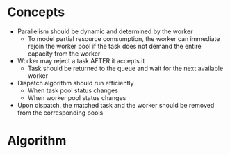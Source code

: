 # Concepts

- Parallelism should be dynamic and determined by the worker
  - To model partial resource comsumption, the worker can immediate rejoin the worker pool if the task does not demand the entire capacity from the worker
- Worker may reject a task AFTER it accepts it
  - Task should be returned to the queue and wait for the next available worker
- Dispatch algorithm should run efficiently
  - When task pool status changes
  - When worker pool status changes
- Upon dispatch, the matched task and the worker should be removed from the corresponding pools

# Algorithm
  
